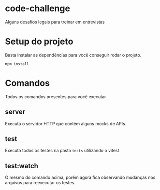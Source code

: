 # code-challenge

Alguns desafios legais para treinar em entrevistas

# Setup do projeto

Basta instalar as dependências para você conseguir rodar o projeto.
```shell
npm install
```

# Comandos

Todos os comandos presentes para você executar

## server
Executa o servidor HTTP que contém alguns mocks de APIs.

## test
Executa todos os testes na pasta `tests` utilizando o vitest

## test:watch

O mesmo do comando acima, porém agora fica observando mudanças nos arquivos para reexecutar os testes.